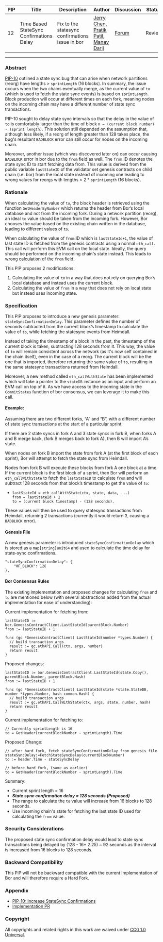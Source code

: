 | PIP               | Title                           | Description          | Author                        | Discussion | Status | Type                                     | Date                  |
|-------------------|---------------------------------|----------------------|-------------------------------|------------|--------|------------------------------------------|-----------------------|
| 12 | Time Based StateSync Confirmations Delay  | Fix to the statesync confirmations issue in bor | [Jerry Chen](https://github.com/cffls), [Pratik Patil](https://github.com/pratikspatil024), [Manav Darji](https://github.com/manav2401) | [Forum](https://forum.polygon.technology/t/pip-12-time-based-statesync-confirmations-delay/11950)  | Review | Core | 2023-05-11
---

### Abstract 

[PIP-10](https://github.com/maticnetwork/Polygon-Improvement-Proposals/blob/main/PIPs/PIP-10.md) outlined a state sync bug that can arise when network partitions (reorg) have lengths  > `sprintLength` (16 blocks). In summary, the issue occurs when the two chains eventually merge, as the current value of  `to` (which is used to fetch the state sync events) is based on `sprintLength`. Block production will occur at different times on each fork, meaning nodes on the incoming chain may have a different number of state sync transactions.

PIP-10 sought to delay state sync intervals so that the delay in the value of `to` is comfortably larger than the time of block `n = (current block number) - (sprint length)`.  This solution still depended on the assumption that, although less likely, if a reorg of length greater than 128 takes place, the bug's resultant `BADBLOCK` error can still occur for nodes on the incoming chain.

Moreover, another issue (which was discovered later on) can occur causing `BADBLOCK` error in bor due to the `from` field as well. The `from` ID denotes the state sync ID to start fetching data from. This value is derived from the public variable `lastStateID` of the validator set genesis contracts on child chain (i.e. bor) from the local state instead of incoming one leading to wrong values for reorgs with lengths > 2 * `sprintLength` (16 blocks).


### Rationale

When calculating the value of `to`, the block header is retrieved using the function `GetHeaderByNumber` which returns the header from Bor’s local database and not from the incoming fork. During a network partition (reorg), an ideal `to` value should be taken from the incoming fork. However, Bor chooses the value based on the existing chain written in the database, leading to different values of `to`.

When calculating the value of `from` ID which is `lastStateId+1`, the value of last state ID is fetched from the genesis contracts using a normal `eth_call`. This call will perform this EVM call on the local state. Ideally, the query should be performed on the incoming chain's state instead. This leads to wrong calculation of the `from` field.

This PIP proposes 2 modifications:
1. Calculating the value of `to` in a way that does not rely on querying Bor’s local database and instead uses the current block.
2. Calculating the value of `from` in a way that does not rely on local state but instead uses incoming state.


### Specification

This PIP proposes to introduce a new genesis parameter: `stateSyncConfirmationDelay`. This parameter defines the number of seconds subtracted from the current block’s timestamp to calculate the value of `to`, while fetching the statesync events from Heimdall.

Instead of taking the timestamp of a block in the past, the timestamp of the current block is taken, subtracting 128 seconds from it. This way, the value of `to` will remain consistent across the network (as it's now self contained in the chain itself), even in the case of a reorg. The current block will be the one that is imported, therefore returning the same value of `to`, resulting in the same statesync transactions returned from Heimdall.

Moreover, a new method called `eth_callWithState` has been implemented which will take a pointer to the `stateDB` instance as an input and perform an EVM call on top of it. As we have access to the incoming state in the `CommitStates` function of bor consensus, we can leverage it to make this call.


#### Example: 

Assuming there are two different forks, “A” and “B”, with a different number of state sync transactions at the start of a particular sprint:

If there are 2 state syncs in fork A and 3 state syncs in fork B, when forks A and B merge back, (fork B merges back to fork A), then B will import A’s state.

When nodes on fork B import the state from fork A (at the first block of each sprint), Bor will attempt to fetch the state sync from Heimdall. 

Nodes from fork B will execute these blocks from fork A one block at a time. If the current block is the first block of a sprint, then Bor will perform an `eth_callWithState` to fetch the `lastStateID` to calculate `from` and will subtract 128 seconds from that block’s timestamp to get the value of `to`:
- ```
  lastStateId = eth_callWithState(ctx, state, data, ...)
  from = lastStateId + 1
  to = (current block timestamp) - (128 seconds).
  ```

These values will then be used to query statesync transactions from Heimdall, returning 2 transactions (currently it would return 3, causing a `BADBLOCK` error).


#### Genesis File
A new genesis parameter is introduced `stateSyncConfirmationDelay` which  is stored as a `map[string]unit64` and used to calculate the time delay for state-sync confirmations.
```
"stateSyncConfirmationDelay": { 
	"HF_BLOCK": 128
},
```

#### Bor Consensus Rules

The existing implementation and proposed changes for calculating `from` and `to` are mentioned below (with several abstractions added from the actual implementation for ease of understanding):

Current implementation for fetching from:
```
lastStateID := bor.GenesisContractClient.LastStateId(parentBlock.Number)
from := lastStateID + 1

func (gc *GenesisContractClient) LastStateId(number *types.Number) {
  // build transaction args
  result := gc.ethAPI.Call(ctx, args, number)
  return result
}
```

Proposed changes:
```
lastStateID := bor.GenesisContractClient.LastStateId(state.Copy(), parentBlock.Number, parentBlock.Hash)
from := lastStateID + 1

func (gc *GenesisContractClient) LastStateId(state *state.StateDB, number *types.Number, hash common.Hash) {
  // build transaction args
  result := gc.ethAPI.CallWithState(ctx, args, state, number, hash)
  return result
}
```

Current implementation for fetching to:
```
// Currently sprintLength is 16
to = GetHeader(currentBlockNumber - sprintLength).Time
```

Proposed Change:
```
// after hard fork, fetch stateSyncConfirmationDelay from genesis file
stateSyncDelay:=FetchStateSyncDelay(currentBlockNumber)
to := header.Time - stateSyncDelay

// before hard fork, (same as earlier)
to = GetHeader(currentBlockNumber - sprintLength).Time
```

Summary:<br>
- Current sprint length = 16
- ***State sync confirmation delay = 128 seconds (Proposed)***
- The range to calculate the `to` value will increase from 16 blocks to 128 seconds.
- Use incoming chain's state for fetching the last state ID used for calculating the `from` value.

### Security Considerations

The proposed state sync confirmation delay would lead to state sync transactions being delayed by (128 - 16* 2.25) ~ 92 seconds as the interval is increased from 16 blocks to 128 seconds.

### Backward Compatibility

This PIP will not be backward compatible with the current implementation of Bor and will therefore require a Hard Fork.

### Appendix

* [PIP-10: Increase StateSync Confirmations](https://github.com/maticnetwork/Polygon-Improvement-Proposals/blob/main/PIPs/PIP-10.md)
* [Implementation PR](https://github.com/maticnetwork/bor/pull/864)

### Copyright 
All copyrights and related rights in this work are waived under [CC0 1.0 Universal](https://creativecommons.org/publicdomain/zero/1.0/legalcode).

